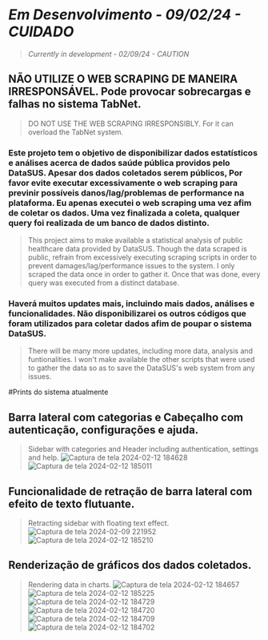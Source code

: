 # *Em Desenvolvimento - 09/02/24 - CUIDADO*
> *Currently in development - 02/09/24 - CAUTION*

## NÃO UTILIZE O WEB SCRAPING DE MANEIRA IRRESPONSÁVEL. Pode provocar sobrecargas e falhas no sistema TabNet.
> DO NOT USE THE WEB SCRAPING IRRESPONSIBLY. For it can overload the TabNet system.

### Este projeto tem o objetivo de disponibilizar dados estatísticos e análises acerca de dados saúde pública providos pelo DataSUS. Apesar dos dados coletados serem públicos, Por favor evite executar excessivamente o web scraping para previnir possíveis danos/lag/problemas de performance na plataforma. Eu apenas executei o web scraping uma vez afim de coletar os dados. Uma vez finalizada a coleta, qualquer query foi realizada de um banco de dados distinto.
> This project aims to make available a statistical analysis of public healthcare data provided by DataSUS. Though the data scraped is public, refrain from excessively executing scraping scripts in order to prevent damages/lag/performance issues to the system. I only scraped the data once in order to gather it. Once that was done, every query was executed from a distinct database.

### Haverá muitos updates mais, incluindo mais dados, análises e funcionalidades. Não disponibilizarei os outros códigos que foram utilizados para coletar dados afim de poupar o sistema DataSUS.
> There will be many more updates, including more data, analysis and funtionalities. I won't make available the other scripts that were used to gather the data so as to save the DataSUS's web system from any issues.

#Prints do sistema atualmente
## Barra lateral com categorias e Cabeçalho com autenticação, configurações e ajuda.
> Sidebar with categories and Header including authentication, settings and help.
![Captura de tela 2024-02-12 184628](https://github.com/TarsoLucas/DataSUS_Statistical_Analysis/assets/95001225/23dbf899-134a-4194-a278-a521d79855fe)
![Captura de tela 2024-02-12 185011](https://github.com/TarsoLucas/DataSUS_Statistical_Analysis/assets/95001225/142d6796-44ea-43da-9194-1d3801be2909)
## Funcionalidade de retração de barra lateral com efeito de texto flutuante.
> Retracting sidebar with floating text effect.
![Captura de tela 2024-02-09 221952](https://github.com/TarsoLucas/DataSUS_Statistical_Analysis/assets/95001225/0e1094f4-9d88-4911-8611-44fa940b025b)
![Captura de tela 2024-02-12 185210](https://github.com/TarsoLucas/DataSUS_Statistical_Analysis/assets/95001225/fd4372b7-1665-429e-a609-e6c6eede0f38)
## Renderização de gráficos dos dados coletados.
> Rendering data in charts.
![Captura de tela 2024-02-12 184657](https://github.com/TarsoLucas/DataSUS_Statistical_Analysis/assets/95001225/b9809b6f-1f03-4acd-95d2-a3bb1dc64aea)
![Captura de tela 2024-02-12 185225](https://github.com/TarsoLucas/DataSUS_Statistical_Analysis/assets/95001225/401907f7-6c22-4cf2-81c0-245355079c2a)
![Captura de tela 2024-02-12 184729](https://github.com/TarsoLucas/DataSUS_Statistical_Analysis/assets/95001225/f2b929f3-f120-47ec-addb-aeeffa1682f9)
![Captura de tela 2024-02-12 184720](https://github.com/TarsoLucas/DataSUS_Statistical_Analysis/assets/95001225/d2d8cdba-4f13-4812-8b86-eb891ab61c8e)
![Captura de tela 2024-02-12 184709](https://github.com/TarsoLucas/DataSUS_Statistical_Analysis/assets/95001225/2cddd6b6-e830-4dd9-b4da-c59f6025b65b)
![Captura de tela 2024-02-12 184702](https://github.com/TarsoLucas/DataSUS_Statistical_Analysis/assets/95001225/d3f1b9ba-ed6f-4382-b69c-c9f3dd9a6192)


